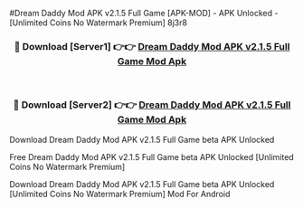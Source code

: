 #Dream Daddy Mod APK v2.1.5 Full Game [APK-MOD] - APK Unlocked - [Unlimited Coins No Watermark Premium] 8j3r8



<div align="center">

<h3>🔴 Download [Server1] 👉👉 <a href="https://momento.my/?title=Dream_Daddy_Mod_APK_v2.1.5_Full_Game">Dream Daddy Mod APK v2.1.5 Full Game Mod Apk</a></h3><br>

<h3>🔴 Download [Server2] 👉👉 <a href="https://momento.my/?title=Dream_Daddy_Mod_APK_v2.1.5_Full_Game">Dream Daddy Mod APK v2.1.5 Full Game Mod Apk</a></h3>
</div>



Download Dream Daddy Mod APK v2.1.5 Full Game beta APK Unlocked

Free Dream Daddy Mod APK v2.1.5 Full Game beta APK Unlocked [Unlimited Coins No Watermark Premium]

Download Dream Daddy Mod APK v2.1.5 Full Game beta APK Unlocked [Unlimited Coins No Watermark Premium] Mod For Android
